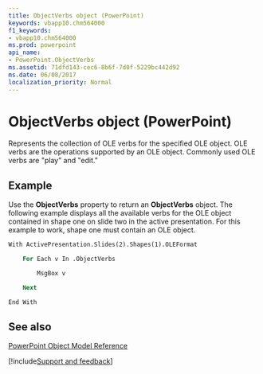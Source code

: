 ```yaml
---
title: ObjectVerbs object (PowerPoint)
keywords: vbapp10.chm564000
f1_keywords:
- vbapp10.chm564000
ms.prod: powerpoint
api_name:
- PowerPoint.ObjectVerbs
ms.assetid: 71dfd143-cec6-8b6f-7d0f-5229bc442d92
ms.date: 06/08/2017
localization_priority: Normal
---
```



# ObjectVerbs object (PowerPoint)

Represents the collection of OLE verbs for the specified OLE object. OLE verbs are the operations supported by an OLE object. Commonly used OLE verbs are "play" and "edit."


## Example

Use the  **ObjectVerbs** property to return an **ObjectVerbs** object. The following example displays all the available verbs for the OLE object contained in shape one on slide two in the active presentation. For this example to work, shape one must contain an OLE object.


```vb
With ActivePresentation.Slides(2).Shapes(1).OLEFormat

    For Each v In .ObjectVerbs

        MsgBox v

    Next

End With
```


## See also


[PowerPoint Object Model Reference](overview/PowerPoint/object-model.md)

[!include[Support and feedback](~/includes/feedback-boilerplate.md)]